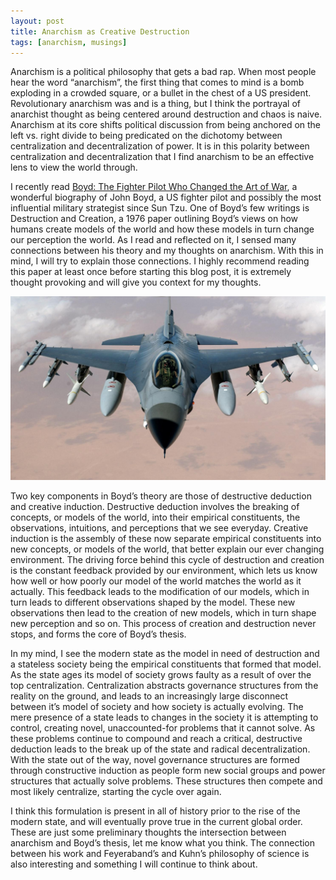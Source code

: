 ```yaml
---
layout: post
title: Anarchism as Creative Destruction
tags: [anarchism, musings]
---
```


Anarchism is a political philosophy that gets a bad rap. When most people hear the word “anarchism”, the first thing that comes to mind is a bomb exploding in a crowded square, or a bullet in the chest of a US president. Revolutionary anarchism was and is a thing, but I think the portrayal of anarchist thought as being centered around destruction and chaos is naive. Anarchism at its core shifts political discussion from being anchored on the left vs. right divide to being predicated on the dichotomy between centralization and decentralization of power. It is in this polarity between centralization and decentralization that I find anarchism to be an effective lens to view the world through. 

I recently read [Boyd: The Fighter Pilot Who Changed the Art of War](https://www.amazon.com/Boyd-Fighter-Pilot-Who-Changed/dp/0316796883), a wonderful biography of John Boyd, a US fighter pilot and possibly the most influential military strategist since Sun Tzu. One of Boyd’s few writings is Destruction and Creation, a 1976 paper outlining Boyd’s views on how humans create models of the world and how these models in turn change our perception the world. As I read and reflected on it, I sensed many connections between his theory and my thoughts on anarchism. With this in mind, I will try to explain those connections. I highly recommend reading this paper at least once before starting this blog post, it is extremely thought provoking and will give you context for my thoughts. 

![The F-16 Fighting Falcon: John Boyd played a key role in designing this aircraft](/img/fighting_falcon.jpg)

Two key components in Boyd’s theory are those of destructive deduction and creative induction. Destructive deduction involves the breaking of concepts, or models of the world, into their empirical constituents, the observations, intuitions, and perceptions that we see everyday. Creative induction is the assembly of these now separate empirical constituents into new concepts, or models of the world, that better explain our ever changing environment. The driving force behind this cycle of destruction and creation is the constant feedback provided by our environment, which lets us know how well or how poorly our model of the world matches the world as it actually. This feedback leads to the modification of our models, which in turn leads to different observations shaped by the model. These new observations then lead to the creation of new models, which in turn shape new perception and so on. This process of creation and destruction never stops, and forms the core of Boyd’s thesis. 

In my mind, I see the modern state as the model in need of destruction and a stateless society being the empirical constituents that formed that model. As the state ages its model of society grows faulty as a result of over the top centralization. Centralization abstracts governance structures from the reality on the ground, and leads to an increasingly large disconnect between it’s model of society and how society is actually evolving. The mere presence of a state leads to changes in the society it is attempting to control, creating novel, unaccounted-for problems that it cannot solve. As these problems continue to compound and reach a critical, destructive deduction leads to the break up of the state and radical decentralization. With the state out of the way, novel governance structures are formed through constructive induction as people form new social groups and power structures that actually solve problems. These structures then compete and most likely centralize, starting the cycle over again. 

I think this formulation is present in all of history prior to the rise of the modern state, and will eventually prove true in the current global order. These are just some preliminary thoughts the intersection between anarchism and Boyd’s thesis, let me know what you think. The connection between his work and Feyeraband’s and Kuhn’s philosophy of science is also interesting and something I will continue to think about.